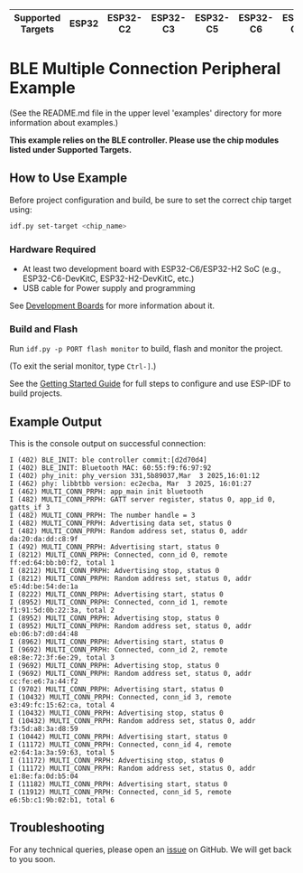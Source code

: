 | Supported Targets | ESP32 | ESP32-C2 | ESP32-C3 | ESP32-C5 | ESP32-C6 | ESP32-C61 | ESP32-H2 | ESP32-S3 |
| ----------------- | ----- | -------- | -------- | -------- | -------- | --------- | -------- | -------- |

# BLE Multiple Connection Peripheral Example

(See the README.md file in the upper level 'examples' directory for more information about examples.)

**This example relies on the BLE controller. Please use the chip modules listed under Supported Targets.**

## How to Use Example

Before project configuration and build, be sure to set the correct chip target using:

```bash
idf.py set-target <chip_name>
```

### Hardware Required

* At least two development board with ESP32-C6/ESP32-H2 SoC (e.g., ESP32-C6-DevKitC, ESP32-H2-DevKitC, etc.)
* USB cable for Power supply and programming

See [Development Boards](https://www.espressif.com/en/products/devkits) for more information about it.

### Build and Flash

Run `idf.py -p PORT flash monitor` to build, flash and monitor the project.

(To exit the serial monitor, type ``Ctrl-]``.)

See the [Getting Started Guide](https://idf.espressif.com/) for full steps to configure and use ESP-IDF to build projects.

## Example Output

This is the console output on successful connection:

```
I (402) BLE_INIT: ble controller commit:[d2d70d4]
I (402) BLE_INIT: Bluetooth MAC: 60:55:f9:f6:97:92
I (402) phy_init: phy_version 331,5b89037,Mar  3 2025,16:01:12
I (462) phy: libbtbb version: ec2ecba, Mar  3 2025, 16:01:27
I (462) MULTI_CONN_PRPH: app_main init bluetooth
I (482) MULTI_CONN_PRPH: GATT server register, status 0, app_id 0, gatts_if 3
I (482) MULTI_CONN_PRPH: The number handle = 3
I (482) MULTI_CONN_PRPH: Advertising data set, status 0
I (482) MULTI_CONN_PRPH: Random address set, status 0, addr da:20:da:dd:c8:9f
I (492) MULTI_CONN_PRPH: Advertising start, status 0
I (8212) MULTI_CONN_PRPH: Connected, conn_id 0, remote ff:ed:64:bb:b0:f2, total 1
I (8212) MULTI_CONN_PRPH: Advertising stop, status 0
I (8212) MULTI_CONN_PRPH: Random address set, status 0, addr e5:4d:be:54:de:1a
I (8222) MULTI_CONN_PRPH: Advertising start, status 0
I (8952) MULTI_CONN_PRPH: Connected, conn_id 1, remote f1:91:5d:0b:22:3a, total 2
I (8952) MULTI_CONN_PRPH: Advertising stop, status 0
I (8952) MULTI_CONN_PRPH: Random address set, status 0, addr eb:06:b7:d0:d4:48
I (8962) MULTI_CONN_PRPH: Advertising start, status 0
I (9692) MULTI_CONN_PRPH: Connected, conn_id 2, remote e8:8e:72:3f:6e:29, total 3
I (9692) MULTI_CONN_PRPH: Advertising stop, status 0
I (9692) MULTI_CONN_PRPH: Random address set, status 0, addr cc:fe:e6:7a:44:f2
I (9702) MULTI_CONN_PRPH: Advertising start, status 0
I (10432) MULTI_CONN_PRPH: Connected, conn_id 3, remote e3:49:fc:15:62:ca, total 4
I (10432) MULTI_CONN_PRPH: Advertising stop, status 0
I (10432) MULTI_CONN_PRPH: Random address set, status 0, addr f3:5d:a8:3a:d8:59
I (10442) MULTI_CONN_PRPH: Advertising start, status 0
I (11172) MULTI_CONN_PRPH: Connected, conn_id 4, remote e2:64:1a:3a:59:63, total 5
I (11172) MULTI_CONN_PRPH: Advertising stop, status 0
I (11172) MULTI_CONN_PRPH: Random address set, status 0, addr e1:8e:fa:0d:b5:04
I (11182) MULTI_CONN_PRPH: Advertising start, status 0
I (11912) MULTI_CONN_PRPH: Connected, conn_id 5, remote e6:5b:c1:9b:02:b1, total 6
```

## Troubleshooting

For any technical queries, please open an [issue](https://github.com/espressif/esp-idf/issues) on GitHub. We will get back to you soon.
